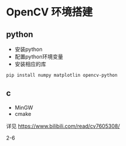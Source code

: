 # OpenCV 环境搭建

## python
- 安装python
- 配置python环境变量
- 安装相应的库

```
pip install numpy matplotlin opencv-python
```

## c
- MinGW
- cmake
  
详见 <https://www.bilibili.com/read/cv7605308/>

2-6